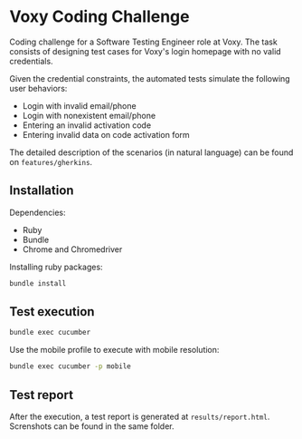 # Voxy Coding Challenge

Coding challenge for a Software Testing Engineer role at Voxy.
The task consists of designing test cases for Voxy's login homepage with no valid credentials.


Given the credential constraints, the automated tests simulate the following user behaviors:
- Login with invalid email/phone
- Login with nonexistent email/phone
- Entering an invalid activation code
- Entering invalid data on code activation form

The detailed description of the scenarios (in natural language) can be found on `features/gherkins`.

## Installation

Dependencies:
- Ruby
- Bundle
- Chrome and Chromedriver

Installing ruby packages:
```sh
bundle install
```

## Test execution

```sh
bundle exec cucumber
```
Use the mobile profile to execute with mobile resolution:

```sh
bundle exec cucumber -p mobile
```

## Test report

After the execution, a test report is generated at `results/report.html`. Screnshots can be found in the same folder.
